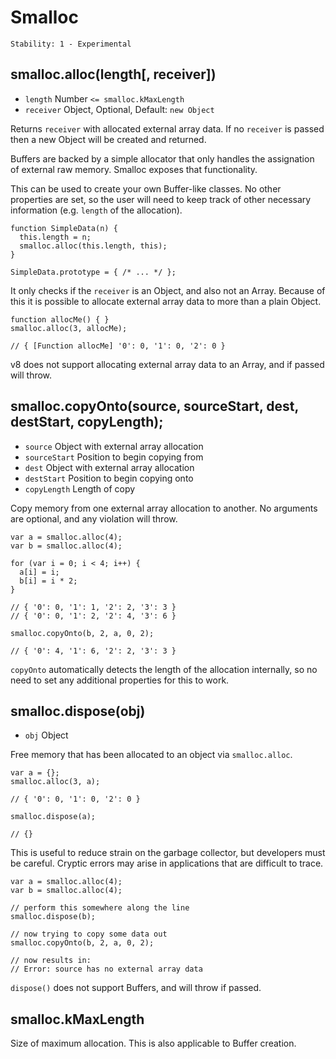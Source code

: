 # Smalloc

    Stability: 1 - Experimental

## smalloc.alloc(length[, receiver])

* `length` Number `<= smalloc.kMaxLength`
* `receiver` Object, Optional, Default: `new Object`

Returns `receiver` with allocated external array data. If no `receiver` is
passed then a new Object will be created and returned.

Buffers are backed by a simple allocator that only handles the assignation of
external raw memory. Smalloc exposes that functionality.

This can be used to create your own Buffer-like classes. No other properties are
set, so the user will need to keep track of other necessary information (e.g.
`length` of the allocation).

    function SimpleData(n) {
      this.length = n;
      smalloc.alloc(this.length, this);
    }

    SimpleData.prototype = { /* ... */ };

It only checks if the `receiver` is an Object, and also not an Array. Because of
this it is possible to allocate external array data to more than a plain Object.

    function allocMe() { }
    smalloc.alloc(3, allocMe);

    // { [Function allocMe] '0': 0, '1': 0, '2': 0 }

v8 does not support allocating external array data to an Array, and if passed
will throw.

## smalloc.copyOnto(source, sourceStart, dest, destStart, copyLength);

* `source` Object with external array allocation
* `sourceStart` Position to begin copying from
* `dest` Object with external array allocation
* `destStart` Position to begin copying onto
* `copyLength` Length of copy

Copy memory from one external array allocation to another. No arguments are
optional, and any violation will throw.

    var a = smalloc.alloc(4);
    var b = smalloc.alloc(4);

    for (var i = 0; i < 4; i++) {
      a[i] = i;
      b[i] = i * 2;
    }

    // { '0': 0, '1': 1, '2': 2, '3': 3 }
    // { '0': 0, '1': 2, '2': 4, '3': 6 }

    smalloc.copyOnto(b, 2, a, 0, 2);

    // { '0': 4, '1': 6, '2': 2, '3': 3 }

`copyOnto` automatically detects the length of the allocation internally, so no
need to set any additional properties for this to work.

## smalloc.dispose(obj)

* `obj` Object

Free memory that has been allocated to an object via `smalloc.alloc`.

    var a = {};
    smalloc.alloc(3, a);

    // { '0': 0, '1': 0, '2': 0 }

    smalloc.dispose(a);

    // {}

This is useful to reduce strain on the garbage collector, but developers must be
careful. Cryptic errors may arise in applications that are difficult to trace.

    var a = smalloc.alloc(4);
    var b = smalloc.alloc(4);

    // perform this somewhere along the line
    smalloc.dispose(b);

    // now trying to copy some data out
    smalloc.copyOnto(b, 2, a, 0, 2);

    // now results in:
    // Error: source has no external array data

`dispose()` does not support Buffers, and will throw if passed.

## smalloc.kMaxLength

Size of maximum allocation. This is also applicable to Buffer creation.
